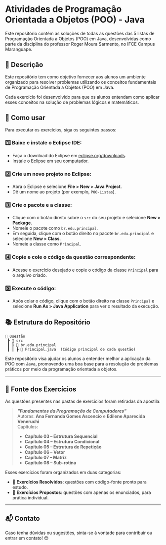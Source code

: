 # Atividades de Programação Orientada a Objetos (POO) - Java

Este repositório contém as soluções de todas as questões das 5 listas de Programação Orientada a Objetos (POO) em Java, desenvolvidas como parte da disciplina do professor Roger Moura Sarmento, no IFCE Campus Maranguape.

## 📌 Descrição
Este repositório tem como objetivo fornecer aos alunos um ambiente organizado para resolver problemas utilizando os conceitos fundamentais de Programação Orientada a Objetos (POO) em Java. 

Cada exercício foi desenvolvido para que os alunos entendam como aplicar esses conceitos na solução de problemas lógicos e matemáticos.

## 🚀 Como usar
Para executar os exercícios, siga os seguintes passos:

### 1️⃣ Baixe e instale o Eclipse IDE:
- Faça o download do Eclipse em [eclipse.org/downloads](https://www.eclipse.org/downloads/).
- Instale o Eclipse em seu computador.

### 2️⃣ Crie um novo projeto no Eclipse:
- Abra o Eclipse e selecione **File > New > Java Project**.
- Dê um nome ao projeto (por exemplo, `POO-Listas`).

### 3️⃣ Crie o pacote e a classe:
- Clique com o botão direito sobre o `src` do seu projeto e selecione **New > Package**.
- Nomeie o pacote como `br.edu.principal`.
- Em seguida, clique com o botão direito no pacote `br.edu.principal` e selecione **New > Class**.
- Nomeie a classe como `Principal`.

### 4️⃣ Copie e cole o código da questão correspondente:
- Acesse o exercício desejado e copie o código da classe `Principal` para o arquivo criado.

### 5️⃣ Execute o código:
- Após colar o código, clique com o botão direito na classe `Principal` e selecione **Run As > Java Application** para ver o resultado da execução.

## 📚 Estrutura do Repositório
```
📂 Questão
 ┣ 📂 src
 ┃ ┣ 📂 br.edu.principal
 ┃ ┃ ┣ 📜 Principal.java  (Código principal de cada questão)
```

Este repositório visa ajudar os alunos a entender melhor a aplicação da POO com Java, promovendo uma boa base para a resolução de problemas práticos por meio da programação orientada a objetos.

---

## 📖 Fonte dos Exercícios

As questões presentes nas pastas de exercícios foram retiradas da apostila:

> **_"Fundamentos da Programação de Computadores"_**  
> Autoras: **Ana Fernanda Gomes Ascencio** e **Edilene Aparecida Veneruchi**  
> Capítulos:  
> - **Capítulo 03 – Estrutura Sequencial**  
> - **Capítulo 04 – Estrutura Condicional**  
> - **Capítulo 05 – Estrutura de Repetição**  
> - **Capítulo 06 – Vetor**  
> - **Capítulo 07 – Matriz**  
> - **Capítulo 08 – Sub-rotina**  

Esses exercícios foram organizados em duas categorias:

- 📖 **Exercícios Resolvidos**: questões com código-fonte pronto para estudo.
- 📝 **Exercícios Propostos**: questões com apenas os enunciados, para prática individual.

---

## 📬 Contato
Caso tenha dúvidas ou sugestões, sinta-se à vontade para contribuir ou entrar em contato! 😊
